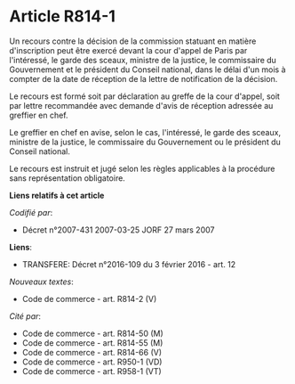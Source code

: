 # Article R814-1

Un recours contre la décision de la commission statuant en matière d'inscription peut être exercé devant la cour d'appel de
Paris par l'intéressé, le garde des sceaux, ministre de la justice, le commissaire du Gouvernement et le président du Conseil
national, dans le délai d'un mois à compter de la date de réception de la lettre de notification de la décision.

Le recours est formé soit par déclaration au greffe de la cour d'appel, soit par lettre recommandée avec demande d'avis de
réception adressée au greffier en chef.

Le greffier en chef en avise, selon le cas, l'intéressé, le garde des sceaux, ministre de la justice, le commissaire du
Gouvernement ou le président du Conseil national.

Le recours est instruit et jugé selon les règles applicables à la procédure sans représentation obligatoire.

**Liens relatifs à cet article**

_Codifié par_:

  - Décret n°2007-431 2007-03-25 JORF 27 mars 2007

**Liens**:

  - TRANSFERE: Décret n°2016-109 du 3 février 2016 - art. 12

_Nouveaux textes_:

  - Code de commerce - art. R814-2 (V)

_Cité par_:

  - Code de commerce - art. R814-50 (M)
  - Code de commerce - art. R814-55 (M)
  - Code de commerce - art. R814-66 (V)
  - Code de commerce - art. R950-1 (VD)
  - Code de commerce - art. R958-1 (VT)
